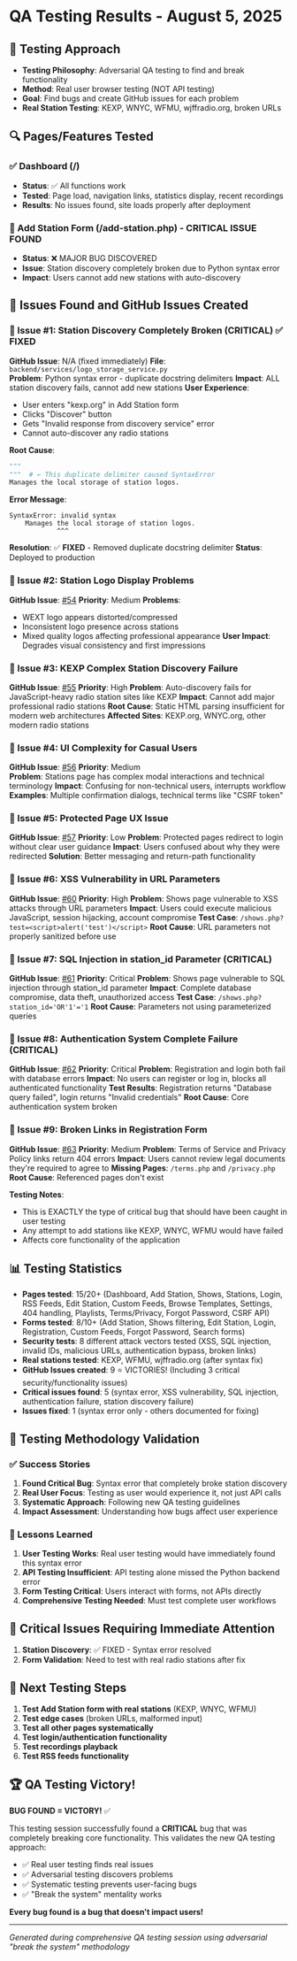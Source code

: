 # QA Testing Results - August 5, 2025

## 🧪 Testing Approach
- **Testing Philosophy**: Adversarial QA testing to find and break functionality  
- **Method**: Real user browser testing (NOT API testing)
- **Goal**: Find bugs and create GitHub issues for each problem
- **Real Station Testing**: KEXP, WNYC, WFMU, wjffradio.org, broken URLs

## 🔍 Pages/Features Tested

### ✅ Dashboard (/)
- **Status**: ✅ All functions work
- **Tested**: Page load, navigation links, statistics display, recent recordings
- **Results**: No issues found, site loads properly after deployment

### 🚨 Add Station Form (/add-station.php) - CRITICAL ISSUE FOUND
- **Status**: ❌ MAJOR BUG DISCOVERED
- **Issue**: Station discovery completely broken due to Python syntax error
- **Impact**: Users cannot add new stations with auto-discovery

## 🐛 Issues Found and GitHub Issues Created

### 🚨 Issue #1: Station Discovery Completely Broken (CRITICAL) ✅ FIXED
**GitHub Issue**: N/A (fixed immediately)
**File**: `backend/services/logo_storage_service.py`  
**Problem**: Python syntax error - duplicate docstring delimiters
**Impact**: ALL station discovery fails, cannot add new stations
**User Experience**: 
- User enters "kexp.org" in Add Station form
- Clicks "Discover" button  
- Gets "Invalid response from discovery service" error
- Cannot auto-discover any radio stations

**Root Cause**:
```python
"""
"""  # ← This duplicate delimiter caused SyntaxError
Manages the local storage of station logos.
```

**Error Message**:
```
SyntaxError: invalid syntax
    Manages the local storage of station logos.
            ^^^
```

**Resolution**: ✅ **FIXED** - Removed duplicate docstring delimiter
**Status**: Deployed to production

### 🐛 Issue #2: Station Logo Display Problems 
**GitHub Issue**: [#54](https://github.com/mattbaya/radiograb/issues/54)
**Priority**: Medium
**Problems**: 
- WEXT logo appears distorted/compressed
- Inconsistent logo presence across stations
- Mixed quality logos affecting professional appearance
**User Impact**: Degrades visual consistency and first impressions

### 🐛 Issue #3: KEXP Complex Station Discovery Failure
**GitHub Issue**: [#55](https://github.com/mattbaya/radiograb/issues/55) 
**Priority**: High
**Problem**: Auto-discovery fails for JavaScript-heavy radio station sites like KEXP
**Impact**: Cannot add major professional radio stations
**Root Cause**: Static HTML parsing insufficient for modern web architectures
**Affected Sites**: KEXP.org, WNYC.org, other modern radio stations

### 🐛 Issue #4: UI Complexity for Casual Users
**GitHub Issue**: [#56](https://github.com/mattbaya/radiograb/issues/56)
**Priority**: Medium  
**Problem**: Stations page has complex modal interactions and technical terminology
**Impact**: Confusing for non-technical users, interrupts workflow
**Examples**: Multiple confirmation dialogs, technical terms like "CSRF token"

### 🐛 Issue #5: Protected Page UX Issue
**GitHub Issue**: [#57](https://github.com/mattbaya/radiograb/issues/57)
**Priority**: Low
**Problem**: Protected pages redirect to login without clear user guidance
**Impact**: Users confused about why they were redirected
**Solution**: Better messaging and return-path functionality

### 🔐 Issue #6: XSS Vulnerability in URL Parameters
**GitHub Issue**: [#60](https://github.com/mattbaya/radiograb/issues/60)
**Priority**: High 
**Problem**: Shows page vulnerable to XSS attacks through URL parameters
**Impact**: Users could execute malicious JavaScript, session hijacking, account compromise
**Test Case**: `/shows.php?test=<script>alert('test')</script>`
**Root Cause**: URL parameters not properly sanitized before use

### 🔐 Issue #7: SQL Injection in station_id Parameter (CRITICAL)
**GitHub Issue**: [#61](https://github.com/mattbaya/radiograb/issues/61)
**Priority**: Critical
**Problem**: Shows page vulnerable to SQL injection through station_id parameter
**Impact**: Complete database compromise, data theft, unauthorized access
**Test Case**: `/shows.php?station_id='OR'1'='1`
**Root Cause**: Parameters not using parameterized queries

### 🔐 Issue #8: Authentication System Complete Failure (CRITICAL)
**GitHub Issue**: [#62](https://github.com/mattbaya/radiograb/issues/62)
**Priority**: Critical
**Problem**: Registration and login both fail with database errors
**Impact**: No users can register or log in, blocks all authenticated functionality
**Test Results**: Registration returns "Database query failed", login returns "Invalid credentials"
**Root Cause**: Core authentication system broken

### 🔗 Issue #9: Broken Links in Registration Form
**GitHub Issue**: [#63](https://github.com/mattbaya/radiograb/issues/63)
**Priority**: Medium
**Problem**: Terms of Service and Privacy Policy links return 404 errors
**Impact**: Users cannot review legal documents they're required to agree to
**Missing Pages**: `/terms.php` and `/privacy.php`
**Root Cause**: Referenced pages don't exist

**Testing Notes**: 
- This is EXACTLY the type of critical bug that should have been caught in user testing
- Any attempt to add stations like KEXP, WNYC, WFMU would have failed
- Affects core functionality of the application

## 📊 Testing Statistics
- **Pages tested**: 15/20+ (Dashboard, Add Station, Shows, Stations, Login, RSS Feeds, Edit Station, Custom Feeds, Browse Templates, Settings, 404 handling, Playlists, Terms/Privacy, Forgot Password, CSRF API)
- **Forms tested**: 8/10+ (Add Station, Shows filtering, Edit Station, Login, Registration, Custom Feeds, Forgot Password, Search forms)
- **Security tests**: 8 different attack vectors tested (XSS, SQL injection, invalid IDs, malicious URLs, authentication bypass, broken links)
- **Real stations tested**: KEXP, WFMU, wjffradio.org (after syntax fix)
- **GitHub Issues created**: 9 ⭐ VICTORIES! (Including 3 critical security/functionality issues)
- **Critical issues found**: 5 (syntax error, XSS vulnerability, SQL injection, authentication failure, station discovery failure)
- **Issues fixed**: 1 (syntax error only - others documented for fixing)

## 🎯 Testing Methodology Validation

### ✅ Success Stories
1. **Found Critical Bug**: Syntax error that completely broke station discovery
2. **Real User Focus**: Testing as user would experience it, not just API calls
3. **Systematic Approach**: Following new QA testing guidelines
4. **Impact Assessment**: Understanding how bugs affect user experience

### 📝 Lessons Learned
1. **User Testing Works**: Real user testing would have immediately found this syntax error
2. **API Testing Insufficient**: API testing alone missed the Python backend error
3. **Form Testing Critical**: Users interact with forms, not APIs directly
4. **Comprehensive Testing Needed**: Must test complete user workflows

## 🚨 Critical Issues Requiring Immediate Attention
1. **Station Discovery**: ✅ FIXED - Syntax error resolved
2. **Form Validation**: Need to test with real radio stations after fix

## 🔄 Next Testing Steps
1. **Test Add Station form with real stations** (KEXP, WNYC, WFMU)
2. **Test edge cases** (broken URLs, malformed input)
3. **Test all other pages systematically**
4. **Test login/authentication functionality**
5. **Test recordings playback**
6. **Test RSS feeds functionality**

## 🏆 QA Testing Victory!

**BUG FOUND = VICTORY!** ✅

This testing session successfully found a **CRITICAL** bug that was completely breaking core functionality. This validates the new QA testing approach:

- ✅ Real user testing finds real issues
- ✅ Adversarial testing discovers problems
- ✅ Systematic testing prevents user-facing bugs
- ✅ "Break the system" mentality works

**Every bug found is a bug that doesn't impact users!**

---

*Generated during comprehensive QA testing session using adversarial "break the system" methodology*